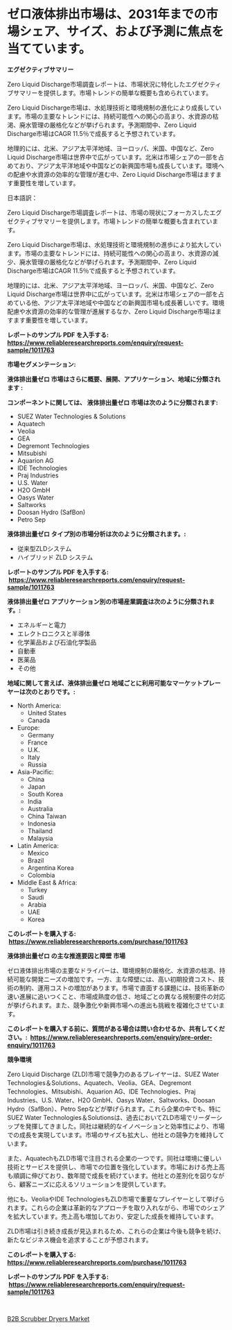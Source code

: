 <p><h1>ゼロ液体排出市場は、2031年までの市場シェア、サイズ、および予測に焦点を当てています。</h1></p><p><strong>エグゼクティブサマリー</strong></p>
<p><p>Zero Liquid Discharge市場調査レポートは、市場状況に特化したエグゼクティブサマリーを提供します。市場トレンドの簡単な概要も含められています。</p><p>Zero Liquid Discharge市場は、水処理技術と環境規制の進化により成長しています。市場の主要なトレンドには、持続可能性への関心の高まり、水資源の枯渇、廃水管理の厳格化などが挙げられます。予測期間中、Zero Liquid Discharge市場はCAGR 11.5％で成長すると予想されています。</p><p>地理的には、北米、アジア太平洋地域、ヨーロッパ、米国、中国など、Zero Liquid Discharge市場は世界中で広がっています。北米は市場シェアの一部を占めており、アジア太平洋地域や中国などの新興国市場も成長しています。環境への配慮や水資源の効率的な管理が進む中、Zero Liquid Discharge市場はますます重要性を増しています。</p><p>日本語訳：</p><p>Zero Liquid Discharge市場調査レポートは、市場の現状にフォーカスしたエグゼクティブサマリーを提供します。市場トレンドの簡単な概要も含まれています。</p><p>Zero Liquid Discharge市場は、水処理技術と環境規制の進歩により拡大しています。市場の主要なトレンドには、持続可能性への関心の高まり、水資源の減少、廃水管理の厳格化などが挙げられます。予測期間中、Zero Liquid Discharge市場はCAGR 11.5％で成長すると予想されています。</p><p>地理的には、北米、アジア太平洋地域、ヨーロッパ、米国、中国など、Zero Liquid Discharge市場は世界中に広がっています。北米は市場シェアの一部を占めている他、アジア太平洋地域や中国などの新興国市場も成長著しいです。環境配慮や水資源の効率的な管理が進展するなか、Zero Liquid Discharge市場はますます重要性を増しています。</p></p>
<p><strong>レポートのサンプル PDF を入手する: <a href="https://www.reliableresearchreports.com/enquiry/request-sample/1011763">https://www.reliableresearchreports.com/enquiry/request-sample/1011763</a></strong></p>
<p><strong>市場セグメンテーション:</strong></p>
<p><strong> 液体排出量ゼロ 市場はさらに概要、展開、アプリケーション、地域に分類されます :</strong></p>
<p><strong>コンポーネントに関しては、 液体排出量ゼロ 市場は次のように分類されます: &nbsp;</strong></p>
<p><ul><li>SUEZ Water Technologies & Solutions</li><li>Aquatech</li><li>Veolia</li><li>GEA</li><li>Degremont Technologies</li><li>Mitsubishi</li><li>Aquarion AG</li><li>IDE Technologies</li><li>Praj Industries</li><li>U.S. Water</li><li>H2O GmbH</li><li>Oasys Water</li><li>Saltworks</li><li>Doosan Hydro (SafBon)</li><li>Petro Sep</li></ul></p>
<p><strong> 液体排出量ゼロ タイプ別の市場分析は次のように分類されます。:</strong></p>
<p><ul><li>従来型ZLDシステム</li><li>ハイブリッド ZLD システム</li></ul></p>
<p><strong>レポートのサンプル PDF を入手する: &nbsp;<a href="https://www.reliableresearchreports.com/enquiry/request-sample/1011763">https://www.reliableresearchreports.com/enquiry/request-sample/1011763</a></strong></p>
<p><strong> 液体排出量ゼロ アプリケーション別の市場産業調査は次のように分類されます。:</strong></p>
<p><ul><li>エネルギーと電力</li><li>エレクトロニクスと半導体</li><li>化学薬品および石油化学製品</li><li>自動車</li><li>医薬品</li><li>その他</li></ul></p>
<p><strong>地域に関して言えば、液体排出量ゼロ 地域ごとに利用可能なマーケットプレーヤーは次のとおりです。:</strong></p>
<p><ul>
    <li>
        North America:
        <ul>
            <li>United States</li>
            <li>Canada</li>
        </ul>
    </li>
    <li>
        Europe:
        <ul>
            <li>Germany</li>
            <li>France</li>
            <li>U.K.</li>
            <li>Italy</li>
            <li>Russia</li>
        </ul>
    </li>
    <li>
        Asia-Pacific:
        <ul>
            <li>China</li>
            <li>Japan</li>
            <li>South Korea</li>
            <li>India</li>
            <li>Australia</li>
            <li>China Taiwan</li>
            <li>Indonesia</li>
            <li>Thailand</li>
            <li>Malaysia</li>
        </ul>
    </li>
    <li>
        Latin America:
        <ul>
            <li>Mexico</li>
            <li>Brazil</li>
            <li>Argentina Korea</li>
            <li>Colombia</li>
        </ul>
    </li>
    <li>
        Middle East & Africa:
        <ul>
            <li>Turkey</li>
            <li>Saudi</li>
            <li>Arabia</li>
            <li>UAE</li>
            <li>Korea</li>
        </ul>
    </li>
    </ul></p>
<p><strong>このレポートを購入する: &nbsp;<a href="https://www.reliableresearchreports.com/purchase/1011763">https://www.reliableresearchreports.com/purchase/1011763</a></strong></p>
<p><strong>液体排出量ゼロ の主な推進要因と障壁 市場</strong></p>
<p><p>ゼロ液体排出市場の主要なドライバーは、環境規制の厳格化、水資源の枯渇、持続可能な開発ニーズの増加です。一方、主な障壁には、高い初期投資コスト、技術の制約、運用コストの増加があります。市場で直面する課題には、技術革新の速い進展に追いつくこと、市場成熟度の低さ、地域ごとの異なる規制要件の対応が挙げられます。また、競争激化や新興市場への進出も挑戦を複雑化させています。</p></p>
<p><strong>このレポートを購入する前に、質問がある場合は問い合わせるか、共有してください。:&nbsp; <a href="https://www.reliableresearchreports.com/enquiry/pre-order-enquiry/1011763">https://www.reliableresearchreports.com/enquiry/pre-order-enquiry/1011763</a></strong></p>
<p><strong>競争環境</strong></p>
<p><p>Zero Liquid Discharge (ZLD)市場で競争力のあるプレイヤーは、SUEZ Water Technologies＆Solutions、Aquatech、Veolia、GEA、Degremont Technologies、Mitsubishi、Aquarion AG、IDE Technologies、Praj Industries、U.S. Water、H2O GmbH、Oasys Water、Saltworks、Doosan Hydro（SafBon）、Petro Sepなどが挙げられます。これら企業の中でも、特にSUEZ Water Technologies＆Solutionsは、過去においてZLD市場でリーダーシップを発揮してきました。同社は継続的なイノベーションと効率性により、市場での成長を実現しています。市場のサイズも拡大し、他社との競争力を維持しています。</p><p>また、AquatechもZLD市場で注目される企業の一つです。同社は環境に優しい技術とサービスを提供し、市場での位置を強化しています。市場における売上高も順調に伸びており、数年間で成長を続けています。他社との差別化を図りながら、顧客ニーズに応えるソリューションを提供しています。</p><p>他にも、VeoliaやIDE TechnologiesもZLD市場で重要なプレイヤーとして挙げられます。これらの企業は革新的なアプローチを取り入れながら、市場でのシェアを拡大しています。売上高も増加しており、安定した成長を維持しています。</p><p>ZLD市場は引き続き成長が見込まれるため、これらの企業は今後も競争を続け、新たなビジネス機会を追求することが予想されます。</p></p>
<p><strong>このレポートを購入する: &nbsp; <a href="https://www.reliableresearchreports.com/purchase/1011763">https://www.reliableresearchreports.com/purchase/1011763</a></strong></p>
<p><strong>レポートのサンプル PDF を入手する: &nbsp;<a href="https://www.reliableresearchreports.com/enquiry/request-sample/1011763">https://www.reliableresearchreports.com/enquiry/request-sample/1011763</a></strong><strong></strong></p>
<p>&nbsp;</p>
<p><p><a href="https://funky-papaya-cf4.notion.site/Insights-into-B2B-Scrubber-Dryers-Market-Size-Analysing-Market-Share-Trends-and-Growth-from-2024--af86d7b5486244b1a52ae7f20ca6553f">B2B Scrubber Dryers Market</a></p></p>